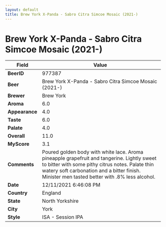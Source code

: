 ```yaml
---
layout: default
title: Brew York X-Panda - Sabro Citra Simcoe Mosaic (2021-)
---
```


# Brew York X-Panda - Sabro Citra Simcoe Mosaic (2021-)

| Field         | Value     |
|---------------|-----------|
| **BeerID** | 977387 |
| **Beer** | Brew York X-Panda - Sabro Citra Simcoe Mosaic (2021-) |
| **Brewer** | Brew York |
| **Aroma** | 6.0 |
| **Appearance** | 4.0 |
| **Taste** | 6.0 |
| **Palate** | 4.0 |
| **Overall** | 11.0 |
| **MyScore** | 3.1 |
| **Comments** | Poured golden body with white lace. Aroma pineapple grapefruit and tangerine. Lightly sweet to bitter with some pithy citrus notes. Palate thin watery soft carbonation and a bitter finish. Minister men tasted better with .8% less alcohol. |
| **Date** | 12/11/2021 6:46:08 PM |
| **Country** | England |
| **State** | North Yorkshire |
| **City** | York |
| **Style** | ISA - Session IPA |
